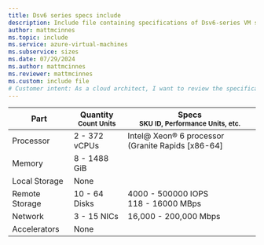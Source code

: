 ```yaml
---
title: Dsv6 series specs include
description: Include file containing specifications of Dsv6-series VM sizes.
author: mattmcinnes
ms.topic: include
ms.service: azure-virtual-machines
ms.subservice: sizes
ms.date: 07/29/2024
ms.author: mattmcinnes
ms.reviewer: mattmcinnes
ms.custom: include file
# Customer intent: As a cloud architect, I want to review the specifications of Dsv6-series VM sizes, so that I can select the appropriate virtual machine configurations for my application’s requirements.
---
```

| Part | Quantity <br><sup>Count Units | Specs <br><sup>SKU ID, Performance Units, etc.  |
|---|---|---|
| Processor      | 2 - 372 vCPUs       |Intel@ Xeon® 6 processor (Granite Rapids [x86-64]                               |
| Memory         | 8 - 1488 GiB          |                                  |
| Local Storage  | None           |                                |
| Remote Storage | 10 - 64 Disks    | 4000 - 500000 IOPS <br>118 - 16000 MBps   |
| Network        | 3 - 15 NICs          | 16,000 - 200,000 Mbps                          |
| Accelerators   | None              |                                   |
